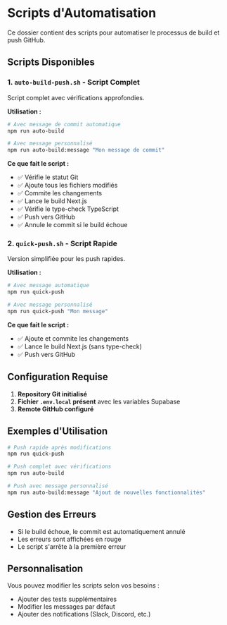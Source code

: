 # Scripts d'Automatisation

Ce dossier contient des scripts pour automatiser le processus de build et push GitHub.

## Scripts Disponibles

### 1. `auto-build-push.sh` - Script Complet
Script complet avec vérifications approfondies.

**Utilisation :**
```bash
# Avec message de commit automatique
npm run auto-build

# Avec message personnalisé
npm run auto-build:message "Mon message de commit"
```

**Ce que fait le script :**
- ✅ Vérifie le statut Git
- ✅ Ajoute tous les fichiers modifiés
- ✅ Commite les changements
- ✅ Lance le build Next.js
- ✅ Vérifie le type-check TypeScript
- ✅ Push vers GitHub
- ✅ Annule le commit si le build échoue

### 2. `quick-push.sh` - Script Rapide
Version simplifiée pour les push rapides.

**Utilisation :**
```bash
# Avec message automatique
npm run quick-push

# Avec message personnalisé
npm run quick-push "Mon message"
```

**Ce que fait le script :**
- ✅ Ajoute et commite les changements
- ✅ Lance le build Next.js (sans type-check)
- ✅ Push vers GitHub

## Configuration Requise

1. **Repository Git initialisé**
2. **Fichier `.env.local` présent** avec les variables Supabase
3. **Remote GitHub configuré**

## Exemples d'Utilisation

```bash
# Push rapide après modifications
npm run quick-push

# Push complet avec vérifications
npm run auto-build

# Push avec message personnalisé
npm run auto-build:message "Ajout de nouvelles fonctionnalités"
```

## Gestion des Erreurs

- Si le build échoue, le commit est automatiquement annulé
- Les erreurs sont affichées en rouge
- Le script s'arrête à la première erreur

## Personnalisation

Vous pouvez modifier les scripts selon vos besoins :
- Ajouter des tests supplémentaires
- Modifier les messages par défaut
- Ajouter des notifications (Slack, Discord, etc.) 